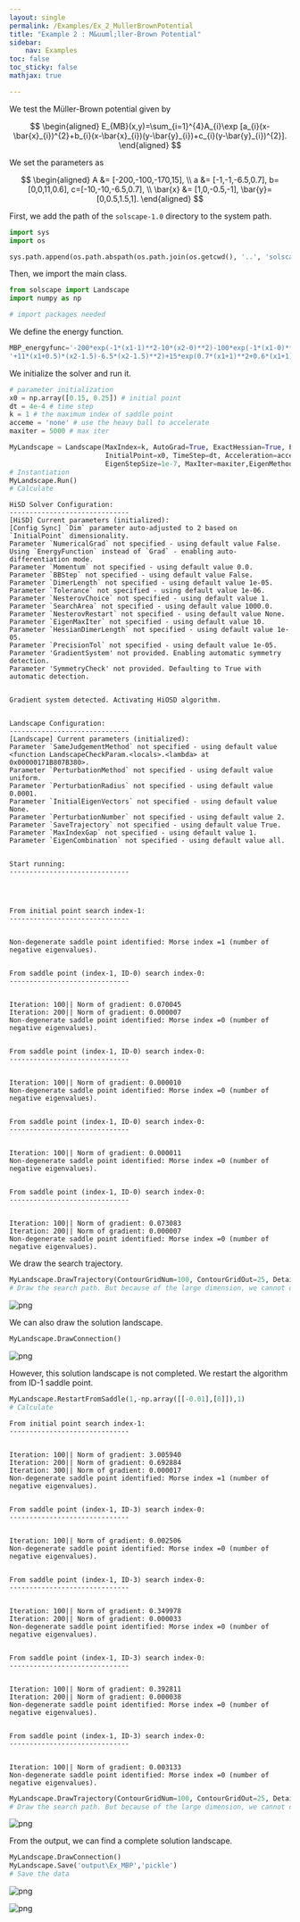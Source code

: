 ```yaml
---
layout: single
permalink: /Examples/Ex_2_MullerBrownPotential
title: "Example 2 : M&uuml;ller-Brown Potential"
sidebar:
    nav: Examples
toc: false
toc_sticky: false
mathjax: true

---
```


We test the M&uuml;ller-Brown potential given by 

$$
\begin{aligned}
E_{MB}(x,y)=\sum_{i=1}^{4}A_{i}\exp [a_{i}(x-\bar{x}_{i})^{2}+b_{i}(x-\bar{x}_{i})(y-\bar{y}_{i})+c_{i}(y-\bar{y}_{i})^{2}].
\end{aligned}
$$

We set the parameters as

$$
\begin{aligned}
A &= [-200,-100,-170,15], \\
a &= [-1,-1,-6.5,0.7], b=[0,0,11,0.6], c=[-10,-10,-6.5,0.7], \\
\bar{x} &= [1,0,-0.5,-1], \bar{y}=[0,0.5,1.5,1].
\end{aligned}
$$

First, we add the path of the `solscape-1.0` directory to the system path.


```python
import sys
import os

sys.path.append(os.path.abspath(os.path.join(os.getcwd(), '..', 'solscape-1.0')))

```

Then, we import the main class.


```python
from solscape import Landscape
import numpy as np

# import packages needed
```

We define the energy function.


```python
MBP_energyfunc='-200*exp(-1*(x1-1)**2-10*(x2-0)**2)-100*exp(-1*(x1-0)**2-10*(x2-0.5)**2)-170*exp(-6.5*(x1+0.5)**2' \
'+11*(x1+0.5)*(x2-1.5)-6.5*(x2-1.5)**2)+15*exp(0.7*(x1+1)**2+0.6*(x1+1)*(x2-1)+0.7*(x2-1)**2)'
```

We initialize the solver and run it.


```python
# parameter initialization
x0 = np.array([0.15, 0.25]) # initial point
dt = 4e-4 # time step
k = 1 # the maximum index of saddle point
acceme = 'none' # use the heavy ball to accelerate
maxiter = 5000 # max iter
```


```python
MyLandscape = Landscape(MaxIndex=k, AutoGrad=True, ExactHessian=True, EnergyFunction=MBP_energyfunc, 
                        InitialPoint=x0, TimeStep=dt, Acceleration=acceme,
                        EigenStepSize=1e-7, MaxIter=maxiter,EigenMethod='euler', Verbose=True, ReportInterval=100)
# Instantiation
MyLandscape.Run()
# Calculate
```

    HiSD Solver Configuration:
    ------------------------------
    [HiSD] Current parameters (initialized):
    [Config Sync] `Dim` parameter auto-adjusted to 2 based on `InitialPoint` dimensionality.
    Parameter `NumericalGrad` not specified - using default value False.
    Using `EnergyFunction` instead of `Grad` - enabling auto-differentiation mode.
    Parameter `Momentum` not specified - using default value 0.0.
    Parameter `BBStep` not specified - using default value False.
    Parameter `DimerLength` not specified - using default value 1e-05.
    Parameter `Tolerance` not specified - using default value 1e-06.
    Parameter `NesterovChoice` not specified - using default value 1.
    Parameter `SearchArea` not specified - using default value 1000.0.
    Parameter `NesterovRestart` not specified - using default value None.
    Parameter `EigenMaxIter` not specified - using default value 10.
    Parameter `HessianDimerLength` not specified - using default value 1e-05.
    Parameter `PrecisionTol` not specified - using default value 1e-05.
    Parameter 'GradientSystem' not provided. Enabling automatic symmetry detection.
    Parameter 'SymmetryCheck' not provided. Defaulting to True with automatic detection.
    
    
    Gradient system detected. Activating HiOSD algorithm.
    
    
    Landscape Configuration:
    ------------------------------
    [Landscape] Current parameters (initialized):
    Parameter `SameJudgementMethod` not specified - using default value <function LandscapeCheckParam.<locals>.<lambda> at 0x00000171B807B380>.
    Parameter `PerturbationMethod` not specified - using default value uniform.
    Parameter `PerturbationRadius` not specified - using default value 0.0001.
    Parameter `InitialEigenVectors` not specified - using default value None.
    Parameter `PerturbationNumber` not specified - using default value 2.
    Parameter `SaveTrajectory` not specified - using default value True.
    Parameter `MaxIndexGap` not specified - using default value 1.
    Parameter `EigenCombination` not specified - using default value all.
    
    
    Start running:
    ------------------------------
    
    
    
    
    From initial point search index-1:
    ------------------------------
    
    
    Non-degenerate saddle point identified: Morse index =1 (number of negative eigenvalues).
    
    
    From saddle point (index-1, ID-0) search index-0:
    ------------------------------
    
    
    Iteration: 100|| Norm of gradient: 0.070045
    Iteration: 200|| Norm of gradient: 0.000007
    Non-degenerate saddle point identified: Morse index =0 (number of negative eigenvalues).
    
    
    From saddle point (index-1, ID-0) search index-0:
    ------------------------------
    
    
    Iteration: 100|| Norm of gradient: 0.000010
    Non-degenerate saddle point identified: Morse index =0 (number of negative eigenvalues).
    
    
    From saddle point (index-1, ID-0) search index-0:
    ------------------------------
    
    
    Iteration: 100|| Norm of gradient: 0.000011
    Non-degenerate saddle point identified: Morse index =0 (number of negative eigenvalues).
    
    
    From saddle point (index-1, ID-0) search index-0:
    ------------------------------
    
    
    Iteration: 100|| Norm of gradient: 0.073083
    Iteration: 200|| Norm of gradient: 0.000007
    Non-degenerate saddle point identified: Morse index =0 (number of negative eigenvalues).
    
We draw the search trajectory.

```python
MyLandscape.DrawTrajectory(ContourGridNum=100, ContourGridOut=25, DetailedTraj=True)
# Draw the search path. But because of the large dimension, we cannot draw the picture.
```


    
![png](Ex_2_MullerBrownPotential_files/Ex_2_MullerBrownPotential_10_0.png)
    


We can also draw the solution landscape.


```python
MyLandscape.DrawConnection()
```


    
![png](Ex_2_MullerBrownPotential_files/Ex_2_MullerBrownPotential_12_0.png)
    


However, this solution landscape is not completed. We restart the algorithm from ID-1 saddle point.


```python
MyLandscape.RestartFromSaddle(1,-np.array([[-0.01],[0]]),1)
# Calculate
```

    
    
    From initial point search index-1:
    ------------------------------
    
    
    Iteration: 100|| Norm of gradient: 3.005940
    Iteration: 200|| Norm of gradient: 0.692884
    Iteration: 300|| Norm of gradient: 0.000017
    Non-degenerate saddle point identified: Morse index =1 (number of negative eigenvalues).
    
    
    From saddle point (index-1, ID-3) search index-0:
    ------------------------------
    
    
    Iteration: 100|| Norm of gradient: 0.002506
    Non-degenerate saddle point identified: Morse index =0 (number of negative eigenvalues).
    
    
    From saddle point (index-1, ID-3) search index-0:
    ------------------------------
    
    
    Iteration: 100|| Norm of gradient: 0.349978
    Iteration: 200|| Norm of gradient: 0.000033
    Non-degenerate saddle point identified: Morse index =0 (number of negative eigenvalues).
    
    
    From saddle point (index-1, ID-3) search index-0:
    ------------------------------
    
    
    Iteration: 100|| Norm of gradient: 0.392811
    Iteration: 200|| Norm of gradient: 0.000038
    Non-degenerate saddle point identified: Morse index =0 (number of negative eigenvalues).
    
    
    From saddle point (index-1, ID-3) search index-0:
    ------------------------------
    
    
    Iteration: 100|| Norm of gradient: 0.003133
    Non-degenerate saddle point identified: Morse index =0 (number of negative eigenvalues).
    


```python
MyLandscape.DrawTrajectory(ContourGridNum=100, ContourGridOut=25, DetailedTraj=True)
# Draw the search path. But because of the large dimension, we cannot draw the picture.
```


    
![png](Ex_2_MullerBrownPotential_files/Ex_2_MullerBrownPotential_15_0.png)
    


From the output, we can find a complete solution landscape.


```python
MyLandscape.DrawConnection()
MyLandscape.Save('output\Ex_MBP','pickle')
# Save the data
```


    
![png](Ex_2_MullerBrownPotential_files/Ex_2_MullerBrownPotential_17_0.png)
    



    
![png](Ex_2_MullerBrownPotential_files/Ex_2_MullerBrownPotential_12_0.png)
    

